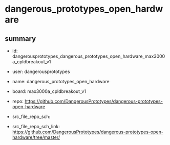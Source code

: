 # dangerous_prototypes_open_hardware
 
## summary 
* id: dangerousprototypes_dangerous_prototypes_open_hardware_max3000a_cpldbreakout_v1
* user: dangerousprototypes
* name: dangerous_prototypes_open_hardware
* board: max3000a_cpldbreakout_v1
* repo: https://github.com/DangerousPrototypes/dangerous-prototypes-open-hardware



* src_file_repo_sch: 
* src_file_repo_sch_link: https://github.com/DangerousPrototypes/dangerous-prototypes-open-hardware/tree/master/






